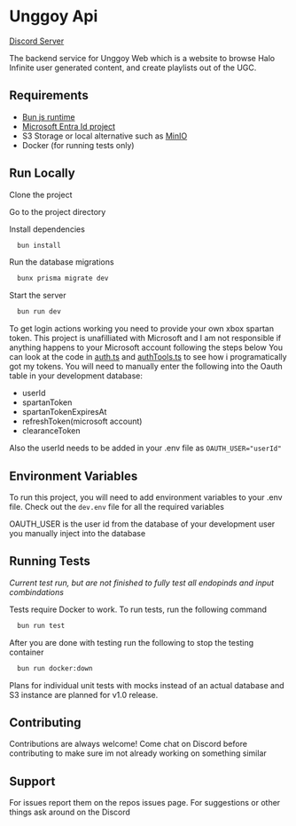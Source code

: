 # Unggoy Api

[Discord Server](https://discord.gg/xnwFA4z2HA)

The backend service for Unggoy Web which is a website to browse Halo Infinite user generated content, and create playlists out of the UGC.

## Requirements

- [Bun js runtime](https://bun.sh/)
- [Microsoft Entra Id project](https://entra.microsoft.com)
- S3 Storage or local alternative such as [MinIO](https://github.com/minio/minio)
- Docker (for running tests only)

## Run Locally

Clone the project

Go to the project directory

Install dependencies

```bash
  bun install
```

Run the database migrations

```bash
  bunx prisma migrate dev
```

Start the server

```bash
  bun run dev
```

To get login actions working you need to provide your own xbox spartan token. This project is unafilliated with Microsoft and I am not responsible if anything happens to your Microsoft account following the steps below
You can look at the code in [auth.ts](https://github.com/Unggoy1/unggoy-api/blob/main/src/auth.ts) and [authTools.ts](https://github.com/Unggoy1/unggoy-api/blob/main/src/authTools.ts) to see how i programatically got my tokens.
You will need to manually enter the following into the Oauth table in your development database:

- userId
- spartanToken
- spartanTokenExpiresAt
- refreshToken(microsoft account)
- clearanceToken

Also the userId needs to be added in your .env file as `OAUTH_USER="userId"`

## Environment Variables

To run this project, you will need to add environment variables to your .env file. Check out the `dev.env` file for all the required variables

OAUTH_USER is the user id from the database of your development user you manually inject into the database

## Running Tests

_Current test run, but are not finished to fully test all endopinds and input combindations_

Tests require Docker to work.
To run tests, run the following command

```bash
  bun run test
```

After you are done with testing run the following to stop the testing container

```bash
  bun run docker:down
```

Plans for individual unit tests with mocks instead of an actual database and S3 instance are planned for v1.0 release.

## Contributing

Contributions are always welcome!
Come chat on Discord before contributing to make sure im not already working on something similar

## Support

For issues report them on the repos issues page. For suggestions or other things ask around on the Discord
